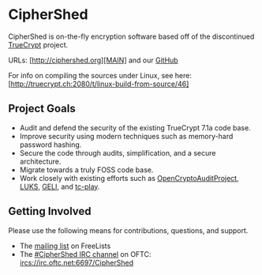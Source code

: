 # CipherShed
CipherShed is on-the-fly encryption software based off of the discontinued [TrueCrypt][TC] project.

URLs: [http://ciphershed.org][MAIN] and our [GitHub][GH]

For info on compiling the sources under Linux, see here: [http://truecrypt.ch:2080/t/linux-build-from-source/46]

## Project Goals
* Audit and defend the security of the existing TrueCrypt 7.1a code base.
* Improve security using modern techniques such as memory-hard password hashing.
* Secure the code through audits, simplification, and a secure architecture.
* Migrate towards a truly FOSS code base.
* Work closely with existing efforts such as [OpenCryptoAuditProject][OCAP], [LUKS][LUKS], [GELI][GELI], and [tc-play][TCP].

## Getting Involved
Please use the following means for contributions, questions, and support.

* The [mailing list][ML] on FreeLists
* The [#CipherShed IRC channel][WC] on OFTC: [ircs://irc.oftc.net:6697/CipherShed][IRC]

[TC]: https://en.wikipedia.org/wiki/TrueCrypt
[MAIN]: http://ciphershed.org/
[GH]: https://github.com/CipherShed/CipherShed
[OCAP]: https://opencryptoaudit.org/
[LUKS]: https://code.google.com/p/cryptsetup/
[GELI]: https://en.wikipedia.org/wiki/Geli_(software)
[TCP]: https://github.com/bwalex/tc-play
[ML]: http://www.freelists.org/list/geekcrypt
[WC]: https://webchat.oftc.net/?channels=%23CipherShed
[IRC]: ircs://irc.oftc.net:6697/CipherShed
